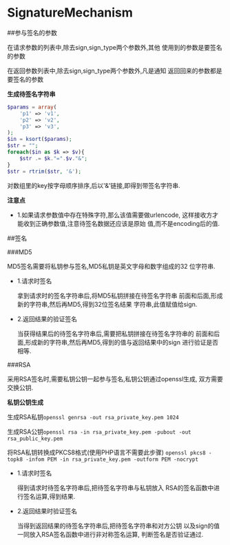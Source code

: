 SignatureMechanism
============

##参与签名的参数

在请求参数的列表中,除去sign,sign_type两个参数外,其他
使用到的参数是要签名的参数

在返回参数列表中,除去sign,sign_type两个参数外,凡是通知
返回回来的参数都是要签名的参数

**生成待签名字符串**

```php
$params = array(
    'p1' => 'v1',
    'p2' => 'v2',
    'p3' => 'v3',
);
$in = ksort($params);
$str = "";
foreach($in as $k => $v){
    $str .= $k."=".$v."&";
}
$str = rtrim($str, '&');
```

对数组里的key按字母顺序排序,后以'&'链接,即得到带签名字符串.

**注意点**
* 1.如果请求参数值中存在特殊字符,那么该值需要做urlencode,
    这样接收方才能收到正确参数值,注意待签名数据还应该是原始
    值,而不是encoding后的值.

##签名

###MD5

MD5签名需要将私钥参与签名,MD5私钥是英文字母和数字组成的32
位字符串.

* 1.请求时签名
    
    拿到请求时的签名字符串后,将MD5私钥拼接在待签名字符串
    前面和后面,形成新的字符串,然后再MD5,得到32位签名结果
    字符串,此值赋值给sign.

* 2.返回结果的验证签名

    当获得结果后的待签名字符串后,需要把私钥拼接在待签名字符串的
    前面和后面,形成新的字符串,然后再MD5,得到的值与返回结果中的sign
    进行验证是否相等.

###RSA

采用RSA签名时,需要私钥公钥一起参与签名,私钥公钥通过openssl生成,
    双方需要交换公钥.

**私钥公钥生成**

生成RSA私钥```openssl genrsa -out rsa_private_key.pem 1024```

生成RSA公钥```openssl rsa -in rsa_private_key.pem -pubout -out rsa_public_key.pem```

将RSA私钥转换成PKCS8格式(使用PHP语言不需要此步骤)
```openssl pkcs8 -topk8 -infom PEM -in rsa_private_key.pem -outform PEM -nocrypt```


* 1.请求时签名
    
    得到请求时待签名字符串后,把待签名字符串与私钥放入
    RSA的签名函数中进行签名运算,得到结果.

* 2.返回结果时验证签名
    
    当得到返回结果的待签名字符串后,把待签名字符串和对方公钥
    以及sign的值一同放入RSA签名函数中进行非对称签名运算,
    判断签名是否验证通过.
    
    




